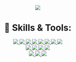 <p align="center">
  <a href="https://github.com/lowlighter/metrics">
    <img src="https://metrics.lecoq.io/Tanzim66?template=classic&config.timezone=America%2FToronto">
  </a>
</p>

<h1 align="center"> 🔧 Skills & Tools: </h1>
<p align="center">
  <a href="https://www.oracle.com/ca-en/java/">
    <img src="https://img.shields.io/static/v1?style=for-the-badge&message=Java&color=007396&logo=Java&logoColor=FFFFFF&label=">
  </a>
  <a href="https://www.scala-lang.org/">
    <img src="https://img.shields.io/static/v1?style=for-the-badge&message=Scala&color=DC322F&logo=Scala&logoColor=FFFFFF&label=">
  </a>
  <a href="https://en.wikipedia.org/wiki/C_(programming_language)">
    <img src="https://img.shields.io/static/v1?style=for-the-badge&message=C&color=222222&logo=C&logoColor=A8B9CC&label=">
  </a>
  <a href="https://html.com/">
    <img src="https://img.shields.io/badge/HTML-E34F26?style=for-the-badge&logo=HTML5&logoColor=white">
  </a>
  <a href="https://www.w3schools.com/css/">
    <img src="https://img.shields.io/badge/CSS-1572B6?style=for-the-badge&logo=CSS3&logoColor=white">
  </a>
  <a href="https://sass-lang.com/">
    <img src="https://img.shields.io/static/v1?style=for-the-badge&message=Sass&color=CC6699&logo=Sass&logoColor=FFFFFF&label=">
  </a>
  <a href="https://www.javascript.com/"> 
    <img src="https://img.shields.io/static/v1?style=for-the-badge&message=JavaScript&color=FFFF00&logo=JavaScript&logoColor=000000&label="> 
  </a>
    <a href="https://reactjs.org/">
    <img src="https://img.shields.io/badge/react-61DAFB?&style=for-the-badge&logo=react&logoColor=121212">
  </a>
  <br>
  <a href="https://nodejs.org/en/">
    <img src="https://img.shields.io/badge/NODE.JS-339933?style=for-the-badge&logo=Node.js&logoColor=white">
  </a>
  <a href="https://expressjs.com/">
    <img src="https://img.shields.io/badge/express.js-000000?&style=for-the-badge&logo=Express&logoColor=white">
  </a>
  <a href="https://www.mongodb.com/">
    <img src="https://img.shields.io/static/v1?style=for-the-badge&message=MongoDB&color=47A248&logo=MongoDB&logoColor=FFFFFF&label=">
  </a>
  <a href="https://code.visualstudio.com/">
    <img src="https://img.shields.io/badge/VS%20Code-007ACC?&style=for-the-badge&logo=visual-studio-code&logoColor=white">
  </a>
  <br>
  <a href="https://git-scm.com/">
    <img src="https://img.shields.io/badge/git-F05032?&style=for-the-badge&logo=git&logoColor=white">
  </a>
  <a href="https://www.postman.com/">
    <img src="https://img.shields.io/static/v1?style=for-the-badge&message=Postman&color=FF6C37&logo=Postman&logoColor=FFFFFF&label=">
  </a>
  <a href="https://www.postman.com/">
    <img src="https://img.shields.io/static/v1?style=for-the-badge&message=Docker&color=2496ED&logo=Docker&logoColor=FFFFFF&label=">
  </a>
</p>
